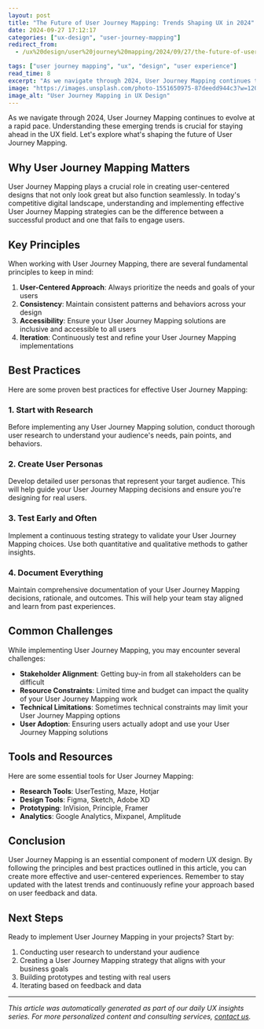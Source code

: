 ```yaml
---
layout: post
title: "The Future of User Journey Mapping: Trends Shaping UX in 2024"
date: 2024-09-27 17:12:17
categories: ["ux-design", "user-journey-mapping"]
redirect_from:
  - /ux%20design/user%20journey%20mapping/2024/09/27/the-future-of-user-journey-mapping-trends-shaping-ux-in-2024/

tags: ["user journey mapping", "ux", "design", "user experience"]
read_time: 8
excerpt: "As we navigate through 2024, User Journey Mapping continues to evolve at a rapid pace. Understanding these emerging trends is crucial for staying ahea..."
image: "https://images.unsplash.com/photo-1551650975-87deedd944c3?w=1200&h=630&fit=crop"
image_alt: "User Journey Mapping in UX Design"
---
```


As we navigate through 2024, User Journey Mapping continues to evolve at a rapid pace. Understanding these emerging trends is crucial for staying ahead in the UX field. Let's explore what's shaping the future of User Journey Mapping.

## Why User Journey Mapping Matters

User Journey Mapping plays a crucial role in creating user-centered designs that not only look great but also function seamlessly. In today's competitive digital landscape, understanding and implementing effective User Journey Mapping strategies can be the difference between a successful product and one that fails to engage users.

## Key Principles

When working with User Journey Mapping, there are several fundamental principles to keep in mind:

1. **User-Centered Approach**: Always prioritize the needs and goals of your users
2. **Consistency**: Maintain consistent patterns and behaviors across your design
3. **Accessibility**: Ensure your User Journey Mapping solutions are inclusive and accessible to all users
4. **Iteration**: Continuously test and refine your User Journey Mapping implementations

## Best Practices

Here are some proven best practices for effective User Journey Mapping:

### 1. Start with Research
Before implementing any User Journey Mapping solution, conduct thorough user research to understand your audience's needs, pain points, and behaviors.

### 2. Create User Personas
Develop detailed user personas that represent your target audience. This will help guide your User Journey Mapping decisions and ensure you're designing for real users.

### 3. Test Early and Often
Implement a continuous testing strategy to validate your User Journey Mapping choices. Use both quantitative and qualitative methods to gather insights.

### 4. Document Everything
Maintain comprehensive documentation of your User Journey Mapping decisions, rationale, and outcomes. This will help your team stay aligned and learn from past experiences.

## Common Challenges

While implementing User Journey Mapping, you may encounter several challenges:

- **Stakeholder Alignment**: Getting buy-in from all stakeholders can be difficult
- **Resource Constraints**: Limited time and budget can impact the quality of your User Journey Mapping work
- **Technical Limitations**: Sometimes technical constraints may limit your User Journey Mapping options
- **User Adoption**: Ensuring users actually adopt and use your User Journey Mapping solutions

## Tools and Resources

Here are some essential tools for User Journey Mapping:

- **Research Tools**: UserTesting, Maze, Hotjar
- **Design Tools**: Figma, Sketch, Adobe XD
- **Prototyping**: InVision, Principle, Framer
- **Analytics**: Google Analytics, Mixpanel, Amplitude

## Conclusion

User Journey Mapping is an essential component of modern UX design. By following the principles and best practices outlined in this article, you can create more effective and user-centered experiences. Remember to stay updated with the latest trends and continuously refine your approach based on user feedback and data.

## Next Steps

Ready to implement User Journey Mapping in your projects? Start by:

1. Conducting user research to understand your audience
2. Creating a User Journey Mapping strategy that aligns with your business goals
3. Building prototypes and testing with real users
4. Iterating based on feedback and data

---

*This article was automatically generated as part of our daily UX insights series. For more personalized content and consulting services, [contact us](/contact/).*
